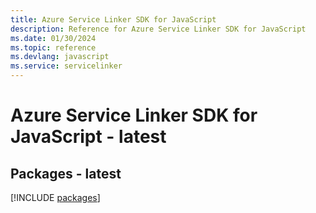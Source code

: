 ```yaml
---
title: Azure Service Linker SDK for JavaScript
description: Reference for Azure Service Linker SDK for JavaScript
ms.date: 01/30/2024
ms.topic: reference
ms.devlang: javascript
ms.service: servicelinker
---
```

# Azure Service Linker SDK for JavaScript - latest
## Packages - latest
[!INCLUDE [packages](service-linker-index.md)]